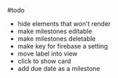 #todo

- hide elements that won't render
- make milestones editable
- make milestones deletable
- make key for firebase a setting
- move label into view
- click to show card
- add due date as a milestone
